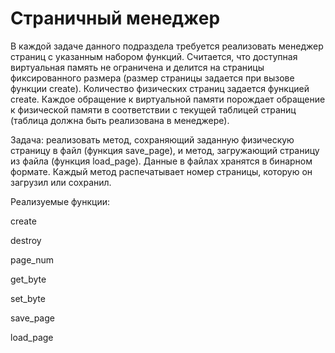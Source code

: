 # Страничный менеджер
В каждой задаче данного подраздела требуется реализовать менеджер страниц с указанным набором функций. 
Считается, что доступная виртуальная память не ограничена и делится на страницы фиксированного размера (размер страницы задается при вызове функции create). 
Количество физических страниц задается функцией create. 
Каждое обращение к виртуальной памяти порождает обращение к физической памяти в соответствии с текущей таблицей страниц (таблица должна быть реализована в менеджере).

Задача: реализовать метод, сохраняющий заданную физическую страницу в файл (функция save_page), и метод, загружающий страницу из файла (функция load_page). 
Данные в файлах хранятся в бинарном формате. Каждый метод распечатывает номер страницы, которую он загрузил или сохранил.

Реализуемые функции:

create

destroy

page_num

get_byte

set_byte

save_page

load_page